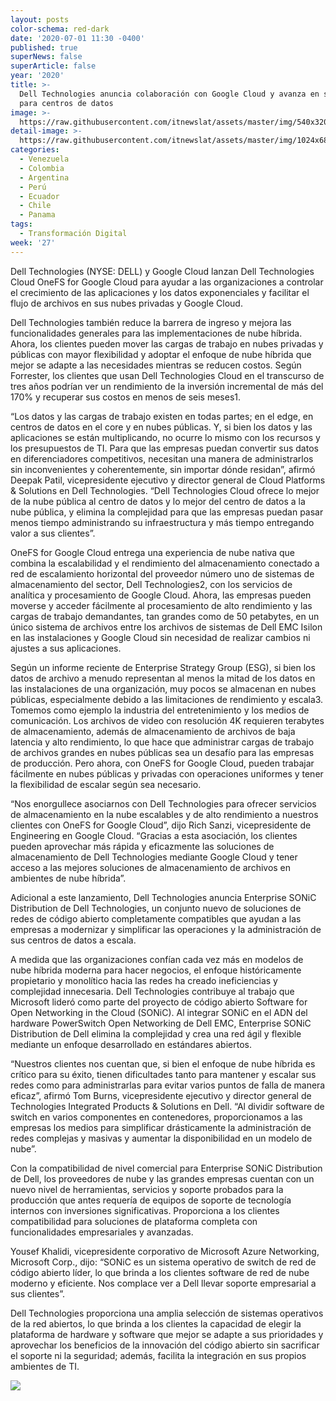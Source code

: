 ```yaml
---
layout: posts
color-schema: red-dark
date: '2020-07-01 11:30 -0400'
published: true
superNews: false
superArticle: false
year: '2020'
title: >-
  Dell Technologies anuncia colaboración con Google Cloud y avanza en soluciones
  para centros de datos
image: >-
  https://raw.githubusercontent.com/itnewslat/assets/master/img/540x320/Dell-Google-Cloud-p.jpg
detail-image: >-
  https://raw.githubusercontent.com/itnewslat/assets/master/img/1024x680/Dell-Google-Cloud-g.jpg
categories:
  - Venezuela
  - Colombia
  - Argentina
  - Perú
  - Ecuador
  - Chile
  - Panama
tags:
  - Transformación Digital
week: '27'
---
```

Dell Technologies (NYSE: DELL) y Google Cloud lanzan Dell Technologies Cloud OneFS for Google Cloud para ayudar a las organizaciones a controlar el crecimiento de las aplicaciones y los datos exponenciales y facilitar el flujo de archivos en sus nubes privadas y Google Cloud. 

Dell Technologies también reduce la barrera de ingreso y mejora las funcionalidades generales para las implementaciones de nube híbrida. Ahora, los clientes pueden mover las cargas de trabajo en nubes privadas y públicas con mayor flexibilidad y adoptar el enfoque de nube híbrida que mejor se adapte a las necesidades mientras se reducen costos. Según Forrester, los clientes que usan Dell Technologies Cloud en el transcurso de tres años podrían ver un rendimiento de la inversión incremental de más del 170% y recuperar sus costos en menos de seis meses1.

“Los datos y las cargas de trabajo existen en todas partes; en el edge, en centros de datos en el core y en nubes públicas. Y, si bien los datos y las aplicaciones se están multiplicando, no ocurre lo mismo con los recursos y los presupuestos de TI. Para que las empresas puedan convertir sus datos en diferenciadores competitivos, necesitan una manera de administrarlos sin inconvenientes y coherentemente, sin importar dónde residan”, afirmó Deepak Patil, vicepresidente ejecutivo y director general de Cloud Platforms & Solutions en Dell Technologies. “Dell Technologies Cloud ofrece lo mejor de la nube pública al centro de datos y lo mejor del centro de datos a la nube pública, y elimina la complejidad para que las empresas puedan pasar menos tiempo administrando su infraestructura y más tiempo entregando valor a sus clientes”.

OneFS for Google Cloud entrega una experiencia de nube nativa que combina la escalabilidad y el rendimiento del almacenamiento conectado a red de escalamiento horizontal del proveedor número uno de sistemas de almacenamiento del sector, Dell Technologies2, con los servicios de analítica y procesamiento de Google Cloud. Ahora, las empresas pueden moverse y acceder fácilmente al procesamiento de alto rendimiento y las cargas de trabajo demandantes, tan grandes como de 50 petabytes, en un único sistema de archivos entre los archivos de sistemas de Dell EMC Isilon en las instalaciones y Google Cloud sin necesidad de realizar cambios ni ajustes a sus aplicaciones.

Según un informe reciente de Enterprise Strategy Group (ESG), si bien los datos de archivo a menudo representan al menos la mitad de los datos en las instalaciones de una organización, muy pocos se almacenan en nubes públicas, especialmente debido a las limitaciones de rendimiento y escala3. Tomemos como ejemplo la industria del entretenimiento y los medios de comunicación. Los archivos de video con resolución 4K requieren terabytes de almacenamiento, además de almacenamiento de archivos de baja latencia y alto rendimiento, lo que hace que administrar cargas de trabajo de archivos grandes en nubes públicas sea un desafío para las empresas de producción. Pero ahora, con OneFS for Google Cloud, pueden trabajar fácilmente en nubes públicas y privadas con operaciones uniformes y tener la flexibilidad de escalar según sea necesario.

“Nos enorgullece asociarnos con Dell Technologies para ofrecer servicios de almacenamiento en la nube escalables y de alto rendimiento a nuestros clientes con OneFS for Google Cloud”, dijo Rich Sanzi, vicepresidente de Engineering en Google Cloud. “Gracias a esta asociación, los clientes pueden aprovechar más rápida y eficazmente las soluciones de almacenamiento de Dell Technologies mediante Google Cloud y tener acceso a las mejores soluciones de almacenamiento de archivos en ambientes de nube híbrida”.

Adicional a este lanzamiento, Dell Technologies anuncia Enterprise SONiC Distribution de Dell Technologies, un conjunto nuevo de soluciones de redes de código abierto completamente compatibles que ayudan a las empresas a modernizar y simplificar las operaciones y la administración de sus centros de datos a escala. 

A medida que las organizaciones confían cada vez más en modelos de nube híbrida moderna para hacer negocios, el enfoque históricamente propietario y monolítico hacia las redes ha creado ineficiencias y complejidad innecesaria. Dell Technologies contribuye al trabajo que Microsoft lideró como parte del proyecto de código abierto Software for Open Networking in the Cloud (SONiC). Al integrar SONiC en el ADN del hardware PowerSwitch Open Networking de Dell EMC, Enterprise SONiC Distribution de Dell elimina la complejidad y crea una red ágil y flexible mediante un enfoque desarrollado en estándares abiertos.

“Nuestros clientes nos cuentan que, si bien el enfoque de nube híbrida es crítico para su éxito, tienen dificultades tanto para mantener y escalar sus redes como para administrarlas para evitar varios puntos de falla de manera eficaz”, afirmó Tom Burns, vicepresidente ejecutivo y director general de Technologies Integrated Products & Solutions en Dell. “Al dividir software de switch en varios componentes en contenedores, proporcionamos a las empresas los medios para simplificar drásticamente la administración de redes complejas y masivas y aumentar la disponibilidad en un modelo de nube”.

Con la compatibilidad de nivel comercial para Enterprise SONiC Distribution de Dell, los proveedores de nube y las grandes empresas cuentan con un nuevo nivel de herramientas, servicios y soporte probados para la producción que antes requería de equipos de soporte de tecnología internos con inversiones significativas. Proporciona a los clientes compatibilidad para soluciones de plataforma completa con funcionalidades empresariales y avanzadas.

Yousef Khalidi, vicepresidente corporativo de Microsoft Azure Networking, Microsoft Corp., dijo: “SONiC es un sistema operativo de switch de red de código abierto líder, lo que brinda a los clientes software de red de nube moderno y eficiente. Nos complace ver a Dell llevar soporte empresarial a sus clientes”.

Dell Technologies proporciona una amplia selección de sistemas operativos de la red abiertos, lo que brinda a los clientes la capacidad de elegir la plataforma de hardware y software que mejor se adapte a sus prioridades y aprovechar los beneficios de la innovación del código abierto sin sacrificar el soporte ni la seguridad; además, facilita la integración en sus propios ambientes de TI.

<img src="https://tracker.metricool.com/c3po.jpg?hash=56f88a41e39ab42c063cc51676587a04"/>
